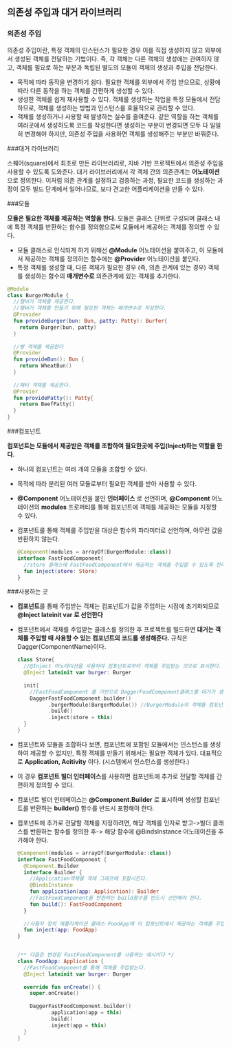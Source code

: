 ## 의존성 주입과 대거 라이브러리

### 의존성 주입

의존성 주입이란, 특정 객체의 인스턴스가 필요한 경우 이를 직접 생성하지 않고 외부에서 생성된 객체를 전달하는 기법이다. 즉, 각 객체는 다른 객체의 생성에는 관여하지 않고, 객체를 필요로 하는 부분과 독립된 별도의 모듈이 객체의 생성과 주입을 전담한다.

- 목적에 따라 동작을 변경하기 쉽다. 필요한 객체를 외부에서 주입 받으므로, 상황에 따라 다른 동작을 하는 객체를 간편하게 생성할 수 있다.
- 생성한 객체를 쉽게 재사용할 수 있다. 객체를 생성하는 작업을 특정 모듈에서 전담하므로, 객체를 생성하는 방법과 인스턴스를 효율적으로 관리할 수 있다.
- 객체를 생성하거나 사용할 때 발생하는 실수를 줄여준다. 같은 역할을 하는 객체를 여러곳에서 생성하도록 코드를 작성한다면 생성하는 부분이 변경되면 모두 다 일일히 변경해야 하지만, 의존성 주입을 사용하면 객체를 생성해주는 부분만 바꿔준다.

###대거 라이브러리

스퀘어(square)에서 최초로 만든 라이브러리로, 자바 기반 프로젝트에서 의존성 주입을 사용할 수 있도록 도와준다. 대거 라이브러리에서 각 객체 간의 의존관계는 **어노테이션**으로 정의한다. 이처럼 의존 관계를 설정하고 검증하는 과정, 필요한 코드를 생성하는 과정이 모두 빌드 단계에서 일어나므로, 보다 견고한 어플리케이션을 만들 수 있다.

###모듈

**모듈은 필요한 객체를 제공하는 역할을 한다.** 모듈은 클래스 단위로 구성되며 클래스 내에 특정 객체를 반환하는 함수를 정의함으로써 모듈에서 제공하는 객체를 정의할 수 있다. 

- 모듈 클래스로 인식되게 하기 위해선 **@Module** 어노테이션을 붙여주고, 이 모듈에서 제공하는 객체를 정의하는 함수에는 **@Provider** 어노테이션을 붙인다. 
- 특정 객체를 생성할 때, 다른 객체가 필요한 경우 (즉, 의존 관계에 있는 경우) 객체를 생성하는 함수의 **매개변수로** 의존관계에 있는 객체를 추가한다. 

```kotlin
@Module
class BurgerModule {
  //햄버거 객체를 제공한다.
  //햄버거 객체를 만들기 위해 필요한 객체는 매개변수로 작성한다.
  @Provider
  fun provideBurger(bun: Bun, patty: Patty): Burfer{
    return Burger(bun, patty)
  }
  
  //빵 객체를 제공한다
  @Provider
  fun provideBun(): Bun {
    return WheatBun()
  }
  
  //패티 객체를 제공한다.
  @Provier
  fun providePatty(): Patty{
    return BeefPatty()
  }
}
```

###컴포넌트 

**컴포넌트는 모듈에서 제공받은 객체를 조합하여 필요한곳에 주입(Inject)하는 역할을 한다.** 

- 하나의 컴포넌트는 여러 개의 모듈을 조합할 수 있다.

- 목적에 따라 분리된 여러 모듈로부터 필요한 객체를 받아 사용할 수 있다.

- **@Component** 어노테이션을 붙인 **인터페이스** 로 선언하며, **@Component** 어노테이션의 **modules** 프로퍼티를 통해 컴포넌트에 객체를 제공하는 모듈을 지정할 수 있다.

- 컴포넌트를 통해 객체를 주입받을 대상은 함수의 파라미터로 선언하며, 아무런 값을 반환하지 않는다. 

  ```kotlin
  @Component(modules = arrayOf(BurgerModule::class))
  interface FastFoodComponent{
    //store 클래스에 FastFoodComponent에서 제공하는 객체를 주입할 수 있도록 한다.
    fun inject(store: Store)
  }
  ```

###사용하는 곳

- **컴포넌트**를 통해 주입받는 객체는 컴포넌트가 값을 주입하는 시점에 초기화되므로 **@Inject lateinit var 로 선언한다**

- 컴포넌트에서 객체를 주입받는 클래스를 정의한 후 프로젝트를 빌드하면 **대거는 객체를 주입할 때 사용할 수 있는 컴포넌트의 코드를 생성해준다.** 규칙은 Dagger{ComponentName}이다.

  ```kotlin
  class Store{
    //@Inject 어노테이션을 사용하여 컴포넌트로부터 객체를 주입받는 것으로 표시한다.
    @Inject lateinit var burger: Burger
    
    init{
      //FastFoodComponent 를 기반으로 DaggerFoodComponent클래스를 대거가 생성한다.
      DaggerFastFoodComponent.builder()
      		.burgerModule(BurgerModule()) //BurgerModule의 객체를 컴포넌트에 전달한다.
      		.build()
      		.inject(store = this)
    }
  }
  ```

- 컴포넌트와 모듈을 조합하다 보면, 컴포넌트에 포함된 모듈에서는 인스턴스를 생성하여 제공할 수 없지만, 특정 객체를 만들기 위해서는 필요한 객체가 있다. 대표적으로 **Application, Acitivity** 이다. (시스템에서 인스턴스를 생성한다.)

- 이 경우 **컴포넌트 빌더 인터페이스**를 사용하면 컴포넌트에 추가로 전달할 객체를 간편하게 정의할 수 있다.

- 컴포넌트 빌더 인터페이스는 **@Component.Builder** 로 표시하며 생성할 컴포넌트를 반환하는 **builder()** 함수를 반드시 포함해야 한다.

- 컴포넌트에 추가로 전달할 객체를 지정하려면, 해당 객체를 인자로 받고->빌더 클래스를 반환하는 함수를 정의한 후-> 해당 함수에 @BindsInstance 어노테이션을 추가해야 한다. 

  ```kotlin
  @Component(modules = arrayOf(BurgerModule::class))
  interface FastFoodComponent {
    @Component.Builder 
    interface Builder {
      //Application객체를 객체 그래프에 포함시킨다.
      @BindsInstance
      fun application(app: Application): Builder
      //FastFoodComponent를 반환하는 build함수를 반드시 선언해야 한다.
      fun build(): FastFoodComponent
    }
    
    //사용자 정의 애플리케이션 클래스 FoodApp에 이 컴포넌트에서 제공하는 객체를 주입할 수 있도록 한다.
    fun inject(app: FoodApp)
  }
  
  
  /** 다음은 변경된 FastFoodComponent를 사용하는 예시이다 */
  class FoodApp: Application {
    //FastFoodComponent를 통해 객체를 주입받는다.
    @Inject lateinit var burger: Burger
    
    override fun onCreate() {
      super.onCreate()
      
      DaggerFastFoodComponent.builder()
      		.application(app = this)
      		.build()
      		.inject(app = this)
    }
  }
  ```

  





